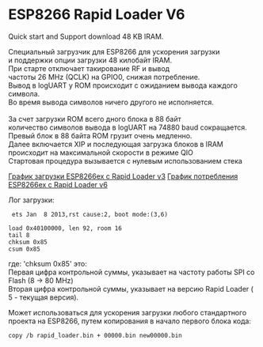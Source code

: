 ﻿# ESP8266 Rapid Loader V6
Quick start and Support download 48 KB IRAM.

Специальный загрузчик для ESP8266 для ускорения загрузки<br>
и поддержки опции загрузки 48 килобайт IRAM.<br>
При старте отключает такирование RF и вывод<br>
частоты 26 MHz (QCLK) на GPIO0, снижая потребление.<br>
Вывод в logUART у ROM происходит с ожиданием вывода каждого символа.<br>
Во время вывода символов ничего другого не исполняется.<br>  
За счет загрузки ROM всего дного блока в 88 байт<br>
количество символов вывода в logUART на 74880 baud сокращается.<br>
Превый блок в 88 байта ROM грузит очень медленно.<br>
Далее включается XIP и последующая загрузка блоков в IRAM<br>
происходит на максимальной скорости в режиме QIO<br>
Стартовая процедура вызывается с нулевым использованием стека<br>

[График загрузки ESP8266ex c Rapid Loader v3](https://raw.githubusercontent.com/pvvx/Rapid_Loader/master/ESP-01-StartSignals.gif)
[График потребления ESP8266ex c Rapid Loader v6](https://raw.githubusercontent.com/pvvx/Rapid_Loader/master/PowerSDK.gif)

Лог загрузки:<br>
```
 ets Jan  8 2013,rst cause:2, boot mode:(3,6)

load 0x40100000, len 92, room 16 
tail 8
chksum 0x85
csum 0x85
```
где: 'chksum 0x85' это: <br>
Первая цифра контрольной суммы, указывает на частоту работы SPI со Flash (8 -> 80 MHz) <br>
Вторая цифра контрольной суммы, указывает на версию Rapid Loader ( 5 - текущая версия).<br>

Может использоваться для ускорения загрузки любого стандартного <br> 
проекта на ESP8266, путем копирования в начало первого блока кода:<br>
```
copy /b rapid_loader.bin + 00000.bin new00000.bin    
```
 

